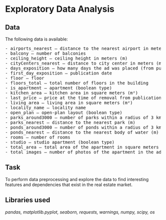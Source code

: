 # Exploratory Data Analysis
## Data
The following data is available:
<pre>- airports_nearest — distance to the nearest airport in meters (m)
- balcony — number of balconies
- ceiling_height — ceiling height in meters (m)
- cityCenters_nearest — distance to city center in meters (m)
- days_exposition — how many days the ad was placed (from publication to removal)
- first_day_exposition — publication date
- floor — floor
- floors_total — total number of floors in the building
- is_apartment — apartment (boolean type)
- kitchen_area — kitchen area in square meters (m²)
- last_price — price at the time of removal from publication
- living_area — living area in square meters (m²)
- locality_name — locality name
- open_plan — open-plan layout (boolean type)
- parks_around3000 — number of parks within a radius of 3 km
- parks_nearest — distance to the nearest park (m)
- ponds_around3000 — number of ponds within a radius of 3 km
- ponds_nearest — distance to the nearest body of water (m)
- rooms — number of rooms
- studio — studio apartment (boolean type)
- total_area — total area of the apartment in square meters (m²)
- total_images — number of photos of the apartment in the ad</pre>

## Task
To perform data preprocessing and explore the data to find interesting features and dependencies that exist in the real estate market.

## Libraries used
*pandas, matplotlib.pyplot, seaborn, requests, warnings, numpy, scipy, os*